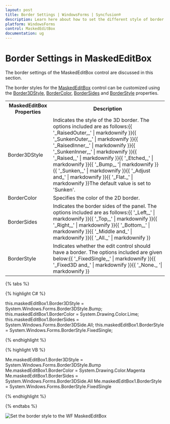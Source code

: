 ```yaml
---
layout: post
title: Border Settings | WindowsForms | Syncfusion®
description: Learn here about how to set the different style of border and show the border style in Syncfusion® Windows Forms MaskedEditBox control.
platform: WindowsForms
control: MaskedEditBox
documentation: ug
--- 
```

# Border Settings in MaskedEditBox

The border settings of the MaskedEditBox control are discussed in this section.

The border styles for the [MaskedEditBox](https://help.syncfusion.com/cr/windowsforms/Syncfusion.Windows.Forms.Tools.MaskedEditBox.html) control can be customized using the [Border3DStyle](https://help.syncfusion.com/cr/windowsforms/Syncfusion.Windows.Forms.Tools.TextBoxExt.html#Syncfusion_Windows_Forms_Tools_TextBoxExt_Border3DStyle), [BorderColor](https://help.syncfusion.com/cr/windowsforms/Syncfusion.Windows.Forms.Tools.TextBoxExt.html#Syncfusion_Windows_Forms_Tools_TextBoxExt_BorderColor), [BorderSides](https://help.syncfusion.com/cr/windowsforms/Syncfusion.Windows.Forms.Tools.TextBoxExt.html#Syncfusion_Windows_Forms_Tools_TextBoxExt_BorderSides) and [BorderStyle](https://learn.microsoft.com/en-us/dotnet/api/system.windows.forms.textboxbase.borderstyle?redirectedfrom=MSDN&view=windowsdesktop-7.0&viewFallbackFrom=netcore-3.1#System_Windows_Forms_TextBoxBase_BorderStyle) properties.

<table>
<tr>
<th>
MaskedEditBox Properties</th><th>
Description</th></tr>
<tr>
<td>
Border3DStyle</td><td>
Indicates the style of the 3D border. The options included are as follows:{{ '_RaisedOuter,_' | markdownify }}{{ '_SunkenOuter,_' | markdownify }}{{ '_RaisedInner,_' | markdownify }}{{ '_SunkenInner,_' | markdownify }}{{ '_Raised,_' | markdownify }}{{ '_Etched,_' | markdownify }}{{ '_Bump,_ '| markdownify }}{{ '_Sunken,_' | markdownify }}{{ '_Adjust and_' | markdownify }}{{ '_Flat._' | markdownify }}The default value is set to 'Sunken'.</td></tr>
<tr>
<td>
BorderColor</td><td>
Specifies the color of the 2D border.</td></tr>
<tr>
<td>
BorderSides</td><td>
Indicates the border sides of the panel. The options included are as follows:{{ '_Left,_' | markdownify }}{{ '_Top,_' | markdownify }}{{ '_Right,_' | markdownify }}{{ '_Bottom,_' | markdownify }}{{ '_Middle and_' | markdownify }}{{ '_All._' | markdownify }}</td></tr>
<tr>
<td>
BorderStyle</td><td>
Indicates whether the edit control should have a border. The options included are given below:{{ '_FixedSingle,_' | markdownify }}{{ '_Fixed3D and_' | markdownify }}{{ '_None._ '| markdownify }}</td></tr>
</table>

{% tabs %}

{% highlight C# %}  

this.maskedEditBox1.Border3DStyle = System.Windows.Forms.Border3DStyle.Bump;
this.maskedEditBox1.BorderColor = System.Drawing.Color.Lime;
this.maskedEditBox1.BorderSides = System.Windows.Forms.Border3DSide.All;
this.maskedEditBox1.BorderStyle = System.Windows.Forms.BorderStyle.FixedSingle;

{% endhighlight %}

{% highlight VB %} 

Me.maskedEditBox1.Border3DStyle = System.Windows.Forms.Border3DStyle.Bump
Me.maskedEditBox1.BorderColor = System.Drawing.Color.Magenta
Me.maskedEditBox1.BorderSides = System.Windows.Forms.Border3DSide.All
Me.maskedEditBox1.BorderStyle = System.Windows.Forms.BorderStyle.FixedSingle

{% endhighlight %}

{% endtabs %}

![Set the border style to the WF MaskedEditBox](MaskedEditBox-images/MarkedEditBox-img17.png)


